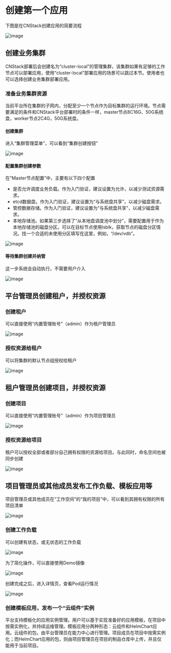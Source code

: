 # 创建第一个应用

下图是在CNStack创建应用的简要流程

![image](https://user-images.githubusercontent.com/8002217/211233038-c88a1a67-5653-422d-a481-8f620096b7c4.png)

## 创建业务集群

CNStack部署后会创建名为“cluster-local”的管理集群，该集群如果有足够的工作节点可以部署应用，使用“cluster-local”部署应用的场景可以跳过本节。使用者也可以选择创建业务集群部署应用。

### 准备业务集群资源

当前平台所在集群的子网内，分配至少一个节点作为目标集群的运行环境。节点需要满足的条件和CNStack平台部署时的条件一样，master节点8C16G、50G系统盘，worker节点2C4G，50G系统盘。

#### 创建集群

进入“集群管理菜单”，可以看到“集群创建按钮”

![image](https://user-images.githubusercontent.com/8002217/211234935-17f04b23-a378-4c85-b752-596eefefe82d.png)

#### 配置集群创建参数

在“Master节点配置”中，主要有以下四个配置

* 是否允许调度业务负载。作为入门验证，建议设置为允许，以减少测试资源需求。
* etcd数据盘。作为入门验证，建议设置为“与系统盘共享”，以减少磁盘需求。
* 管控数据存储。作为入门验证，建议设置为“与系统盘共享”，以减少磁盘需求。
* 本地存储池。如果第三步选择了“从本地盘调度池中划分”，需要配置用于作为本地存储池的磁盘分区。可以在目标节点使用lsblk，获取节点的磁盘分区情况。找一个合适的未使用分区填写在这里，例如，“/dev/vdb”。

![image](https://user-images.githubusercontent.com/8002217/211235242-5fcae504-0c5a-4365-98a1-f27fb36bedd0.png)

#### 等待集群创建并纳管

这一步系统会自动执行，不需要用户介入

![image](https://user-images.githubusercontent.com/8002217/211235363-308af36e-96cf-4f92-b3dd-85d04c2e9668.png)

## 平台管理员创建租户，并授权资源

### 创建租户

可以直接使用“内置管理账号”（admin）作为租户管理员

![image](https://user-images.githubusercontent.com/8002217/211235677-7ea3902b-f945-41c5-a9c9-346474565789.png)

### 授权资源给租户

可以将集群的默认节点组授权给租户

![image](https://user-images.githubusercontent.com/8002217/211235756-91f403ea-5d4d-4081-8d11-3416c768219b.png)

## 租户管理员创建项目，并授权资源

### 创建项目

可以直接使用“内置管理账号”（admin）作为项目管理员

![image](https://user-images.githubusercontent.com/8002217/211235871-7748542b-0457-410c-9118-ab7bf2930c48.png)

### 授权资源给项目

租户可以授权全部或者部分自己拥有权限的资源给项目。与此同时，命名空间也被同步创建

![image](https://user-images.githubusercontent.com/8002217/211236022-edbfd367-2661-461d-8282-b2c641da8405.png)

## 项目管理员或其他成员发布工作负载、模板应用等

项目管理员或其他成员在“工作空间”的“我的项目”中，可以看到其拥有权限的所有项目清单

![image](https://user-images.githubusercontent.com/8002217/211236170-0ddb6260-53ec-446b-966e-809af2994613.png)

### 创建工作负载

可以创建有状态，或无状态的工作负载

![image](https://user-images.githubusercontent.com/8002217/211236230-7d1efd8f-4dec-4f0b-a3c9-1a10bf5d8d5b.png)

为了简化操作，可以直接使用Demo镜像

![image](https://user-images.githubusercontent.com/8002217/211236265-bc7a900b-94ca-49fd-ab0a-c8422552c6d1.png)

创建完成之后，进入详情页，查看Pod运行情况

![image](https://user-images.githubusercontent.com/8002217/211236291-9862f612-6257-4973-8cbb-3ff61f3d25d5.png)

### 创建模板应用，发布一个“云组件”实例

平台支持模板化的应用实例管理。用户可以基于实现准备好的应用模板，在项目中按需实例化，并持续运维管理。模板应用分两种形态：云组件和HelmChart应用。云组件的包，由平台管理员在能力中心进行管理。项目成员在项目中按需实例化；而HelmChart应用的包，则由项目管理员在项目的制品仓库中上传，并且仅能用于当前项目。
